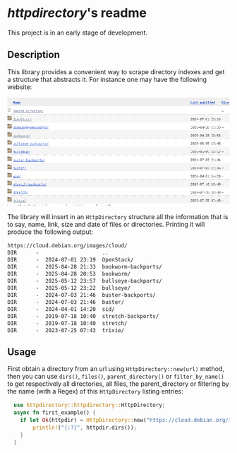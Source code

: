 # *httpdirectory*'s readme

This project is in an early stage of development.

## Description

This library provides a convenient way to scrape directory indexes
and get a structure that abstracts it. For instance one may have
the following website:

![Directory of cloud.debian.org/images/cloud/ website](cloud_debian.png)

The library will insert in an `HttpDirectory` structure all the
information that is to say, name, link, size and date of files
or directories. Printing it will produce the following output:

```text
https://cloud.debian.org/images/cloud/
DIR      -                    ..
DIR      -  2024-07-01 23:19  OpenStack/
DIR      -  2025-04-28 21:33  bookworm-backports/
DIR      -  2025-04-28 20:53  bookworm/
DIR      -  2025-05-12 23:57  bullseye-backports/
DIR      -  2025-05-12 23:22  bullseye/
DIR      -  2024-07-03 21:46  buster-backports/
DIR      -  2024-07-03 21:46  buster/
DIR      -  2024-04-01 14:20  sid/
DIR      -  2019-07-18 10:40  stretch-backports/
DIR      -  2019-07-18 10:40  stretch/
DIR      -  2023-07-25 07:43  trixie/
```

## Usage

First obtain a directory from an url using `HttpDirectory::new(url)`
method, then you can use `dirs()`, `files()`, `parent_directory()` or
`filter_by_name()` to get respectively all directories, all files, the
parent_directory or filtering by the name (with a Regex) of this
`HttpDirectory` listing entries:

```rust
  use httpdirectory::httpdirectory::HttpDirectory;
  async fn first_example() {
    if let Ok(httpdir) = HttpDirectory::new("https://cloud.debian.org/images/cloud/").await {
        println!("{:?}", httpdir.dirs());
    }
  }
```

